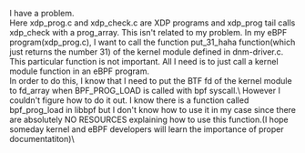 I have a problem.\
Here xdp_prog.c and xdp_check.c are XDP programs and xdp_prog tail calls xdp_check with a prog_array. This isn't related to my problem.
In my eBPF program(xdp_prog.c), I want to call the function put_31_haha function(which just returns the number 31) of the kernel module defined in dnm-driver.c. This particular function is not important. All I need is to just call a kernel module function in an eBPF program.\
In order to do this, I know that I need to put the BTF fd of the kernel module to fd_array when BPF_PROG_LOAD is called with bpf syscall.\ 
However I couldn't figure how to do it out. I know there is a function called bpf_prog_load in libbpf but I don't know how to use it in my case since there are absolutely NO RESOURCES explaining how to use this function.(I hope someday kernel and eBPF developers will learn the importance of proper documentatiton)\
